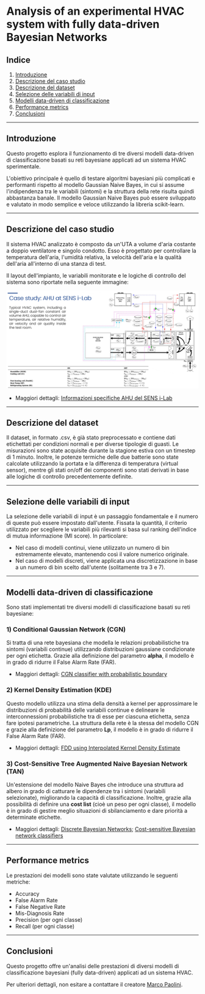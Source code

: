# Analysis of an experimental HVAC system with fully data-driven Bayesian Networks

## Indice
1. [Introduzione](#introduzione)
2. [Descrizione del caso studio](#descrizione-del-caso-studio)
2. [Descrizione del dataset](#descrizione-del-dataset)
3. [Selezione delle variabili di input](#selezione-delle-variabili-di-input)
4. [Modelli data-driven di classificazione](#modelli-data-driven-di-classificazione)
5. [Performance metrics](#performance-metrics)
6. [Conclusioni](#conclusioni)

---

## Introduzione
Questo progetto esplora il funzionamento di tre diversi modelli data-driven di classificazione basati su reti bayesiane applicati ad un sistema HVAC sperimentale.

L'obiettivo principale è quello di testare algoritmi bayesiani più complicati e performanti rispetto al modello Gaussian Naive Bayes, in cui si assume l'indipendenza tra le variabili (sintomi) e la struttura della rete risulta quindi abbastanza banale.
Il modello Gaussian Naive Bayes può essere sviluppato e valutato in modo semplice e veloce utilizzando la libreria scikit-learn.

---

## Descrizione del caso studio
Il sistema HVAC analizzato è composto da un'UTA a volume d'aria costante a doppio ventilatore e singolo condotto.
Esso è progettato per controllare la temperatura dell'aria, l'umidità relativa, la velocità dell'aria e la qualità dell'aria all'interno di una stanza di test.

Il layout dell'impianto, le variabili monitorate e le logiche di controllo del sistema sono riportate nella seguente immagine:

![AHU Layout](figs/AHU_layout.png)

- Maggiori dettagli: [Informazioni specifiche AHU del SENS i-Lab](https://www.sciencedirect.com/science/article/pii/S0378778822006636)

---

## Descrizione del dataset
Il dataset, in formato .csv, è già stato preprocessato e contiene dati etichettati per condizioni normali e per diverse tipologie di guasti.
Le misurazioni sono state acquisite durante la stagione estiva con un timestep di 1 minuto. Inoltre, le potenze termiche delle due batterie sono state calcolate utilizzando la portata e la differenza di temperatura (virtual sensor), mentre gli stati on/off dei componenti sono stati derivati in base alle logiche di controllo precedentemente definite.

---

## Selezione delle variabili di input
La selezione delle variabili di input è un passaggio fondamentale e il numero di queste può essere impostato dall'utente.
Fissata la quantità, il criterio utilizzato per scegliere le variabili più rilevanti si basa sul ranking dell'indice di mutua informazione (MI score).
In particolare:

- Nel caso di modelli continui, viene utilizzato un numero di bin estremamente elevato, mantenendo così il valore numerico originale.
- Nel caso di modelli discreti, viene applicata una discretizzazione in base a un numero di bin scelto dall'utente (solitamente tra 3 e 7).

---

## Modelli data-driven di classificazione
Sono stati implementati tre diversi modelli di classificazione basati su reti bayesiane:

### 1) Conditional Gaussian Network (CGN)
Si tratta di una rete bayesiana che modella le relazioni probabilistiche tra sintomi (variabili continue) utilizzando distribuzioni gaussiane condizionate per ogni etichetta.
Grazie alla definizione del parametro **alpha**, il modello è in grado di ridurre il False Alarm Rate (FAR).

- Maggiori dettagli: [CGN classifier with probabilistic boundary](https://www.sciencedirect.com/science/article/pii/S1359431116310675)

### 2) Kernel Density Estimation (KDE)
Questo modello utilizza una stima della densità a kernel per approssimare le distribuzioni di probabilità delle variabili continue e delineare le interconnessioni probabilistiche tra di esse per ciascuna etichetta, senza fare ipotesi parametriche.
La struttura della rete è la stessa del modello CGN e grazie alla definizione del parametro **Lp**, il modello è in grado di ridurre il False Alarm Rate (FAR).

- Maggiori dettagli: [FDD using Interpolated Kernel Density Estimate](https://www.sciencedirect.com/science/article/pii/S0263224121002438)

### 3) Cost-Sensitive Tree Augmented Naive Bayesian Network (TAN)
Un'estensione del modello Naive Bayes che introduce una struttura ad albero in grado di catturare le dipendenze tra i sintomi (variabili selezionate), migliorando la capacità di classificazione.
Inoltre, grazie alla possibilità di definire una **cost list** (cioè un peso per ogni classe), il modello è in grado di gestire meglio situazioni di sbilanciamento e dare priorità a determinate etichette.

- Maggiori dettagli: [Discrete Bayesian Networks](https://www.sciencedirect.com/science/article/pii/S0140700719301070); [Cost-sensitive Bayesian network classifiers](https://www.sciencedirect.com/science/article/pii/S0167865514001354)

---

## Performance metrics
Le prestazioni dei modelli sono state valutate utilizzando le seguenti metriche:
- Accuracy
- False Alarm Rate
- False Negative Rate
- Mis-Diagnosis Rate
- Precision (per ogni classe)
- Recall (per ogni classe)

---

## Conclusioni
Questo progetto offre un'analisi delle prestazioni di diversi modelli di classificazione bayesiani (fully data-driven) applicati ad un sistema HVAC.

Per ulteriori dettagli, non esitare a contattare il creatore [Marco Paolini](https://github.com/Paolini408).

